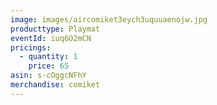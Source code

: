 ```yaml
---
image: images/aircomiket3eych3uquuaenojw.jpg
producttype: Playmat
eventId: iuq6O2mCN
pricings:
  - quantity: 1
    price: 65
asin: s-cOggcNFhY
merchandise: comiket
---
```

